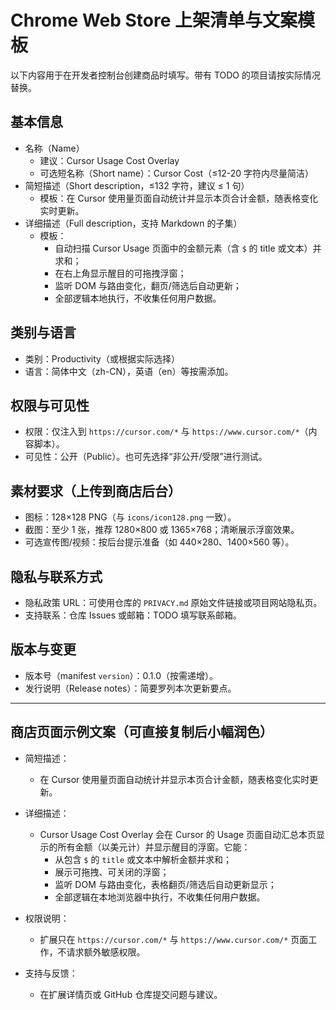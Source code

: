 # Chrome Web Store 上架清单与文案模板

以下内容用于在开发者控制台创建商品时填写。带有 TODO 的项目请按实际情况替换。

## 基本信息
- 名称（Name）
  - 建议：Cursor Usage Cost Overlay
  - 可选短名称（Short name）：Cursor Cost（≤12-20 字符内尽量简洁）
- 简短描述（Short description，≤132 字符，建议 ≤ 1 句）
  - 模板：在 Cursor 使用量页面自动统计并显示本页合计金额，随表格变化实时更新。
- 详细描述（Full description，支持 Markdown 的子集）
  - 模板：
    - 自动扫描 Cursor Usage 页面中的金额元素（含 `$` 的 title 或文本）并求和；
    - 在右上角显示醒目的可拖拽浮窗；
    - 监听 DOM 与路由变化，翻页/筛选后自动更新；
    - 全部逻辑本地执行，不收集任何用户数据。

## 类别与语言
- 类别：Productivity（或根据实际选择）
- 语言：简体中文（zh-CN），英语（en）等按需添加。

## 权限与可见性
- 权限：仅注入到 `https://cursor.com/*` 与 `https://www.cursor.com/*`（内容脚本）。
- 可见性：公开（Public）。也可先选择“非公开/受限”进行测试。

## 素材要求（上传到商店后台）
- 图标：128×128 PNG（与 `icons/icon128.png` 一致）。
- 截图：至少 1 张，推荐 1280×800 或 1365×768；清晰展示浮窗效果。
- 可选宣传图/视频：按后台提示准备（如 440×280、1400×560 等）。

## 隐私与联系方式
- 隐私政策 URL：可使用仓库的 `PRIVACY.md` 原始文件链接或项目网站隐私页。
- 支持联系：仓库 Issues 或邮箱：TODO 填写联系邮箱。

## 版本与变更
- 版本号（manifest `version`）：0.1.0（按需递增）。
- 发行说明（Release notes）：简要罗列本次更新要点。

---

## 商店页面示例文案（可直接复制后小幅润色）

- 简短描述：
  - 在 Cursor 使用量页面自动统计并显示本页合计金额，随表格变化实时更新。

- 详细描述：
  - Cursor Usage Cost Overlay 会在 Cursor 的 Usage 页面自动汇总本页显示的所有金额（以美元计）并显示醒目的浮窗。它能：
    - 从包含 `$` 的 `title` 或文本中解析金额并求和；
    - 展示可拖拽、可关闭的浮窗；
    - 监听 DOM 与路由变化，表格翻页/筛选后自动更新显示；
    - 全部逻辑在本地浏览器中执行，不收集任何用户数据。

- 权限说明：
  - 扩展只在 `https://cursor.com/*` 与 `https://www.cursor.com/*` 页面工作，不请求额外敏感权限。

- 支持与反馈：
  - 在扩展详情页或 GitHub 仓库提交问题与建议。
